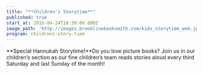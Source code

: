 ```yaml
---
title: "**Children's Storytime**"
published: true
start_at: 2016-04-24T10:30:00.000Z
image_path: 'http://images.brooklinebooksmith.com/kids_storytime_web.jpg'
program: childrens-story-time
---
```



**Special Hannukah Storytime!**Do you love picture books? Join us in our children’s section as our fine children’s team reads stories aloud every third Saturday and last Sunday of the month!